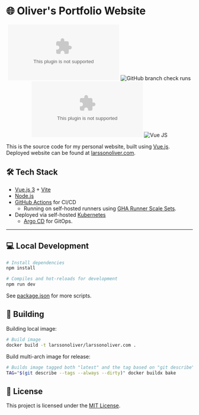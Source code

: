 # 🌐 Oliver's Portfolio Website

<div align="center">

  ![GitHub License](https://img.shields.io/github/license/larssonoliver/larssonoliver.com)
  ![GitHub branch check runs](https://img.shields.io/github/check-runs/larssonoliver/larssonoliver.com/main?label=build)
  ![GitHub package.json version](https://img.shields.io/github/package-json/v/larssonoliver/larssonoliver.com)
  ![Vue JS](https://img.shields.io/badge/Vue.js-35495E?logo=vuedotjs&logoColor=4FC08D)

</div>

This is the source code for my personal website, built using [Vue.js](https://vuejs.org/). Deployed website can be found at [larssonoliver.com](https://larssonoliver.com).

## 🛠 Tech Stack

- [Vue.js 3](https://vuejs.org/) + [Vite](https://vitejs.dev/)
- [Node.js](https://nodejs.org/)
- [GitHub Actions](https://docs.github.com/en/actions) for CI/CD
    - Running on self-hosted runners using [GHA Runner Scale Sets](https://github.com/actions/actions-runner-controller).
- Deployed via self-hosted [Kubernetes](https://kubernetes.io/)
    - [Argo CD](https://argo-cd.readthedocs.io) for GitOps.

---

## 💻 Local Development

```bash
# Install dependencies
npm install

# Compiles and hot-reloads for development
npm run dev
```

See [package.json](./package.json) for more scripts.

## 🐳 Building

Building local image:

```bash
# Build image
docker build -t larssonoliver/larssonoliver.com .
```

Build multi-arch image for release:

```bash
# Builds image tagged both "latest" and the tag based on "git describe"
TAG="$(git describe --tags --always --dirty)" docker buildx bake
```

## 📄 License

This project is licensed under the [MIT License](./LICENSE).
